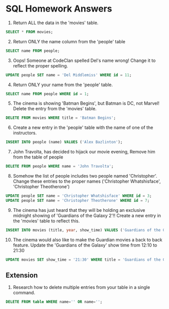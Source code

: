 # SQL Homework Answers

1) Return ALL the data in the 'movies' table.

```sql
SELECT * FROM movies;
```

2) Return ONLY the name column from the 'people' table

```sql
SELECT name FROM people;
```

3) Oops! Someone at CodeClan spelled Del's name wrong! Change it to reflect the proper spelling.

```sql
UPDATE people SET name = 'Del Middlemiss' WHERE id = 11;
```

4) Return ONLY your name from the 'people' table.

```sql
SELECT name FROM people WHERE id = 1;
```

5) The cinema is showing 'Batman Begins', but Batman is DC, not Marvel! Delete the entry from the 'movies' table.

```sql
DELETE FROM movies WHERE title = 'Batman Begins';
```

6) Create a new entry in the 'people' table with the name of one of the instructors.

```sql
INSERT INTO people (name) VALUES ('Alex Bazlinton');
```

7) John Travolta, has decided to hijack our movie evening, Remove him from the table of people

```sql
DELETE FROM people WHERE name = 'John Travolta';
```

8) Somehow the list of people includes two people named 'Christopher'. Change these entries to the proper names ('Christopher Whatshisface', 'Christopher Theotherone')

```sql
UPDATE people SET name = 'Christopher Whatshisface' WHERE id = 3;
UPDATE people SET name = 'Christopher Theotherone' WHERE id = 7;
```

9) The cinema has just heard that they will be holding an exclusive midnight showing of 'Guardians of the Galaxy 2'!! Create a new entry in the 'movies' table to reflect this.

```sql
INSERT INTO movies (title, year, show_time) VALUES ('Guardians of the Galaxy 2', 2017, '00:00');
```

10) The cinema would also like to make the Guardian movies a back to back feature. Update the 'Guardians of the Galaxy' show time from 12:10 to 21:30

```sql
UPDATE movies SET show_time = '21:30' WHERE title = 'Guardians of the Galaxy';
```

## Extension

1) Research how to delete multiple entries from your table in a single command.

```sql
DELETE FROM table WHERE name='' OR name='';
```
